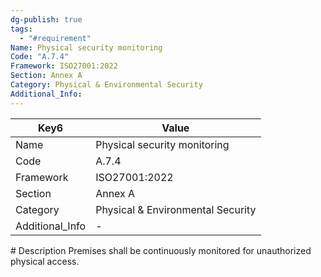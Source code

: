 ```yaml
---
dg-publish: true
tags:
  - "#requirement"
Name: Physical security monitoring
Code: "A.7.4"
Framework: ISO27001:2022
Section: Annex A
Category: Physical & Environmental Security
Additional_Info: 
---
```


<div><table class="dataview table-view-table"><thead class="table-view-thead"><tr class="table-view-tr-header"><th class="table-view-th"><span>Key</span><span class="dataview small-text">6</span></th><th class="table-view-th"><span>Value</span></th></tr></thead><tbody class="table-view-tbody"><tr><td><span>Name</span></td><td><span>Physical security monitoring</span></td></tr><tr><td><span>Code</span></td><td><span>A.7.4</span></td></tr><tr><td><span>Framework</span></td><td><span>ISO27001:2022</span></td></tr><tr><td><span>Section</span></td><td><span>Annex A</span></td></tr><tr><td><span>Category</span></td><td><span>Physical &amp; Environmental Security</span></td></tr><tr><td><span>Additional_Info</span></td><td><span>-</span></td></tr></tbody></table></div>
# Description
Premises shall be continuously monitored for unauthorized physical access.
